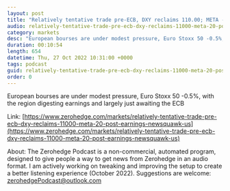 ```yaml
---
layout: post
title: "Relatively tentative trade pre-ECB, DXY reclaims 110.00; META -20% post-earnings - Newsquawk US Market Open"
audio: relatively-tentative-trade-pre-ecb-dxy-reclaims-11000-meta-20-post-earnings-newsquawk-us-0
category: markets
desc: "European bourses are under modest pressure, Euro Stoxx 50 -0.5%, with the region digesting earnings and largely just awaiting the ECB"
duration: 00:10:54
length: 654
datetime: Thu, 27 Oct 2022 10:31:00 +0000
tags: podcast
guid: relatively-tentative-trade-pre-ecb-dxy-reclaims-11000-meta-20-post-earnings-newsquawk-us-0
order: 0
---
```

European bourses are under modest pressure, Euro Stoxx 50 -0.5%, with the region digesting earnings and largely just awaiting the ECB

Link: [https://www.zerohedge.com/markets/relatively-tentative-trade-pre-ecb-dxy-reclaims-11000-meta-20-post-earnings-newsquawk-us](https://www.zerohedge.com/markets/relatively-tentative-trade-pre-ecb-dxy-reclaims-11000-meta-20-post-earnings-newsquawk-us)

About: The Zerohedge Podcast is a non-commercial, automated program, designed to give people a way to get news from Zerohedge in an audio format.  I am actively working on tweaking and improving the setup to create a better listening experience (October 2022).  Suggestions are welcome: [zerohedgePodcast@outlook.com](mailto:zerohedgePodcast@outlook.com)
